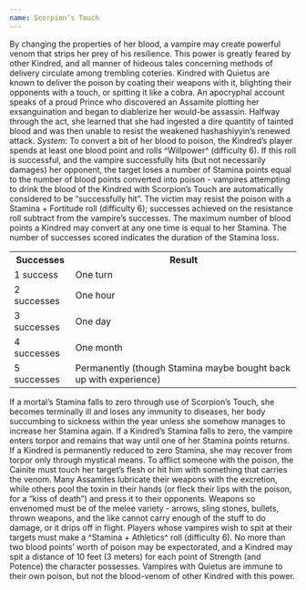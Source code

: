 ```yaml
---
name: Scorpion’s Touch
---
```


By changing the properties of her blood, a vampire may create powerful venom that strips her prey of his resilience. This power is greatly feared by other Kindred, and all manner of hideous tales concerning methods of delivery circulate among trembling coteries. Kindred with Quietus are known to deliver the poison by coating their weapons with it, blighting their opponents with a touch, or spitting it like a cobra. An apocryphal account speaks of a proud Prince who discovered an Assamite plotting her exsanguination and began to diablerize her would-be assassin. Halfway through the act, she learned that she had ingested a dire quantity of tainted blood and was then unable to resist the weakened hashashiyyin’s renewed attack.
_System_: To convert a bit of her blood to poison, the Kindred’s player spends at least one blood point and rolls ^Willpower^ (difficulty 6). If this roll is successful, and the vampire successfully hits (but not necessarily damages) her opponent, the target loses a number of Stamina points equal to the number of blood points converted into poison - vampires attempting to drink the blood of the Kindred with Scorpion’s Touch are automatically considered to be “successfully hit”. The victim may resist the poison with a Stamina + Fortitude roll (difficulty 6); successes achieved on the resistance roll subtract from the vampire’s successes. The maximum number of blood points a Kindred may convert at any one time is equal to her Stamina. The number of successes scored indicates the duration of the Stamina loss.
<table><tr><th>Successes</th><th>Result</th></tr><tr><td>1 success</td><td>One turn</td></tr><tr><td>2 successes</td><td>One hour</td></tr><tr><td>3 successes</td><td>One day</td></tr><tr><td>4 successes</td><td>One month</td></tr><tr><td>5 successes</td><td>Permanently (though Stamina maybe bought back up with experience)</td></tr></table>If a mortal’s Stamina falls to zero through use of Scorpion’s Touch, she becomes terminally ill and loses any immunity to diseases, her body succumbing to sickness within the year unless she somehow manages to increase her Stamina again. If a Kindred’s Stamina falls to zero, the vampire enters torpor and remains that way until one of her Stamina points returns. If a Kindred is permanently reduced to zero Stamina, she may recover from torpor only through mystical means. To afflict someone with the poison, the Cainite must touch her target’s flesh or hit him with something that carries the venom. Many Assamites lubricate their weapons with the excretion, while others pool the toxin in their hands (or fleck their lips with the poison, for a “kiss of death”) and press it to their opponents. Weapons so envenomed must be of the melee variety - arrows, sling stones, bullets, thrown weapons, and the like cannot carry enough of the stuff to do damage, or it drips off in flight. Players whose vampires wish to spit at their targets must make a ^Stamina + Athletics^ roll (difficulty 6). No more than two blood points’ worth of poison may be expectorated, and a Kindred may spit a distance of 10 feet (3 meters) for each point of Strength (and Potence) the character possesses. Vampires with Quietus are immune to their own poison, but not the blood-venom of other Kindred with this power.